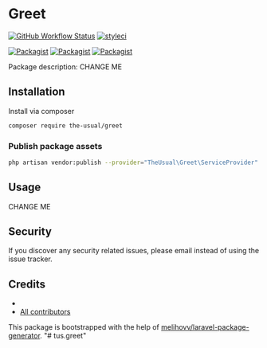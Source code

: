 # Greet

[![GitHub Workflow Status](https://github.com/the-usual/greet/workflows/Run%20tests/badge.svg)](https://github.com/the-usual/greet/actions)
[![styleci](https://styleci.io/repos/CHANGEME/shield)](https://styleci.io/repos/CHANGEME)

[![Packagist](https://img.shields.io/packagist/v/the-usual/greet.svg)](https://packagist.org/packages/the-usual/greet)
[![Packagist](https://poser.pugx.org/the-usual/greet/d/total.svg)](https://packagist.org/packages/the-usual/greet)
[![Packagist](https://img.shields.io/packagist/l/the-usual/greet.svg)](https://packagist.org/packages/the-usual/greet)

Package description: CHANGE ME

## Installation

Install via composer
```bash
composer require the-usual/greet
```

### Publish package assets

```bash
php artisan vendor:publish --provider="TheUsual\Greet\ServiceProvider"
```

## Usage

CHANGE ME

## Security

If you discover any security related issues, please email 
instead of using the issue tracker.

## Credits

- [](https://github.com/the-usual/greet)
- [All contributors](https://github.com/the-usual/greet/graphs/contributors)

This package is bootstrapped with the help of
[melihovv/laravel-package-generator](https://github.com/melihovv/laravel-package-generator).
"# tus.greet" 
